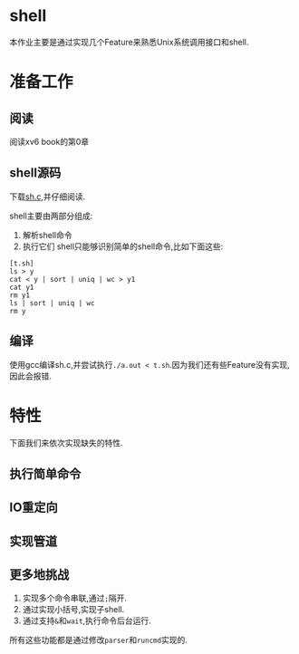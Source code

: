 # shell
本作业主要是通过实现几个Feature来熟悉Unix系统调用接口和shell.

# 准备工作
## 阅读
阅读xv6 book的第0章

## shell源码
下载[sh.c](https://pdos.csail.mit.edu/6.828/2017/homework/sh.c),并仔细阅读.
 
shell主要由两部分组成: 
1. 解析shell命令
2. 执行它们 
shell只能够识别简单的shell命令,比如下面这些:
```
[t.sh]
ls > y
cat < y | sort | uniq | wc > y1
cat y1
rm y1
ls | sort | uniq | wc
rm y
```

## 编译 
使用gcc编译sh.c,并尝试执行`./a.out < t.sh`.因为我们还有些Feature没有实现,因此会报错.

# 特性
下面我们来依次实现缺失的特性.

## 执行简单命令

## IO重定向

## 实现管道

## 更多地挑战
1. 实现多个命令串联,通过`;`隔开.
2. 通过实现小括号,实现子shell.
3. 通过支持`&`和`wait`,执行命令后台运行.

所有这些功能都是通过修改`parser`和`runcmd`实现的.